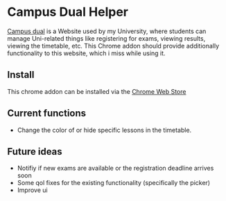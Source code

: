 # Campus Dual Helper 
[Campus dual](https://selfservice.campus-dual.de) is a Website used by my University, where students can manage Uni-related things like registering for exams, viewing results, viewing the timetable, etc.
This Chrome addon should provide additionally functionality to this website, which i miss while using it.

## Install
This chrome addon can be installed via the [Chrome Web Store](https://chromewebstore.google.com/detail/campus-dual-helper/gcodjmeaiohbdgimaklmebdgafolgaic)

## Current functions
- Change the color of or hide specific lessons in the timetable.

## Future ideas
- Notifiy if new exams are available or the registration deadline arrives soon
- Some qol fixes for the existing functionality (specifically the picker)
- Improve ui
